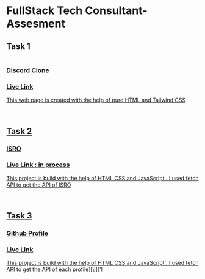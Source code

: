 # FullStack Tech Consultant-Assesment

<h2>Task 1 </h2>
<img href='https://ibb.co/b6J5Qtj'>
<h3><a href = "https://github.com/snehalgadge/Consultant-Assesment/tree/main/Task1_Discord-Clone">Discord Clone</h3>
<h3><a href = "https://luminous-gelato-525e1e.netlify.app/">Live Link</h3>
<p>This web page is created with the help of pure HTML and Tailwind CSS</p>

<br>

<h2>Task 2 </h2>
<h3><a href = "https://github.com/snehalgadge/Consultant-Assesment/tree/main/Task2_ISRO">ISRO</h3>
<h3><a href =" ">Live Link : in process</h3>
<p>This project is build with the help of HTML CSS and JavaScript . I used fetch API to get the API of ISRO</p>


<br>

<h2>Task 3</h2>
<h3><a href = "https://github.com/snehalgadge/Consultant-Assesment/tree/main/Task3_Github">Github Profile</h3>
<h3><a href = "https://luminous-gelato-525e1e.netlify.app/">Live Link</h3>
<p>This project is build with the help of HTML CSS and JavaScript . I used fetch API to get the API of each profile][\']['l</p>

